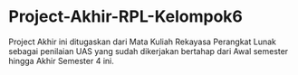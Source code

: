 # Project-Akhir-RPL-Kelompok6
Project Akhir ini ditugaskan dari Mata Kuliah Rekayasa Perangkat Lunak sebagai penilaian UAS yang sudah dikerjakan bertahap dari Awal semester hingga Akhir Semester 4 ini.
